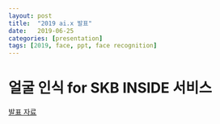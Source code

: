 ```yaml
---
layout: post
title:  "2019 ai.x 발표"
date:   2019-06-25
categories: [presentation]
tags: [2019, face, ppt, face recognition]
---
```


얼굴 인식 for SKB INSIDE 서비스
======================================

[발표 자료](https://docs.google.com/presentation/d/1cIXZ5XkYyKCyiLD6eSMrmW0GP2drMJejxdzfYlh07OA/edit?usp=sharing)
